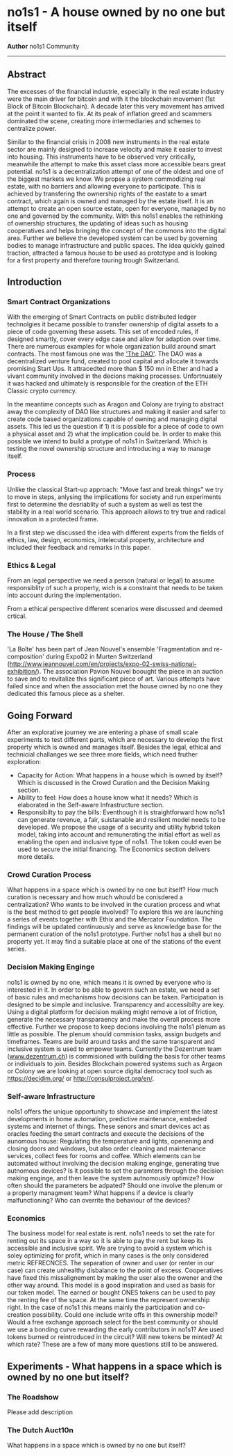# no1s1 - A house owned by no one but itself

**Author**
no1s1 Community

---
## Abstract
The excesses of the financial industrie, especially in the real estate industry were the main driver for bitcoin and with it the blockchain movement (1st Block of Bitcoin Blockchain). A decade later this very movement has arrived at the point it wanted to fix. At its peak of inflation greed and scammers dominated the scene, creating more intermediaries and schemes to centralize power.
<!-- We are greatful the bubble burst, and most scammers and greed has been washed away. -->
Similar to the financial crisis in 2008 new instruments in the real estate sector are mainly designed to increase velocity and make it easier to invest into housing. This instruments have to be observed very critically, meanwhile the attempt to make this asset class more accessible bears great potential. no1s1 is a decentralization attempt of one of the oldest and one of the biggest markets we know.
We propse a system commodizing real estate, with no barriers and allowing everyone to participate. This is achieved by transfering the ownership rights of the eastate to a smart contract, which again is owned and managed by the estate itself. It is an attempt to create an open source estate, open for everyone, managed by no one and governed by the community.
With this no1s1 enables the rethinking of ownership structures, the updating of ideas such as housing cooperatives and helps bringing the concept of the commons into the digital area. Further we believe the developed system can be used by governing bodies to manage infrastructure and public spaces.
The idea quickly gained traction, attracted a famous house to be used as prototype and is looking for a first property and therefore touring trough Switzerland.

## Introduction
### Smart Contract Organizations
With the emerging of Smart Contracts on public distributed ledger technolgies it became possible to transfer ownership of digital assets to a piece of code governing these assets. This set of encoded rules, if designed smartly, cover every edge case and allow for adaption over time. There are numerous examples for whole organization build around smart contracts. The most famous one was the ['The DAO'](http://www.wikisummaries.org/wiki/Built_to_Last).
The DAO was a decentralized venture fund, created to pool capital and allocate it towards promising Start Ups. It attracedted more than $ 150 mn in Ether and had a vivant community involved in the decions making processes. Unfortnuately it was hacked and ultimately is responsible for the creation of the ETH Classic crypto currency.
<!-- more examples evtl. Bitcoin is a DAO -->
<!-- Bitcoin is one of the fastest growing ogranizations in market cap of the last ten years. It did this without managmenent or physcial address. It is community leasd infrastructure brought to live by numerous voluntiers. itself can be viewed as a decentralized organisation. -->

In the meantime concepts such as Aragon and Colony are trying to abstract away the complexity of DAO like structures and making it easier and safer to create code based organizations capable of owning and managing digital assets. This led us the question if 1) it is possible for a piece of code to own a physical asset and 2) what the implication could be.
In order to make this possible we intend to build a protype of no1s1 in Switzerland. Which is testing the novel ownership structure and introducing a way to manage itself.

### Process
Unlike the classical Start-up approach: "Move fast and break things" we try to move in steps, anlysing the implications for society and run experiments first to determine the desriablity of such a system as well as test the stability in a real world scenario. This approach allows to try true and radical innovation in a protected frame. 
<!-- This way nuclear energy might have been possible without creating the atom bomb. -->

In a first step we discussed the idea with different experts from the fields of ethics, law, design, economics, intelecutal property, architecture and included their feedback and remarks in this paper.

### Ethics & Legal
From an legal perspective we need a person (natural or legal) to assume responsiblity of such a property, wich is a constraint that needs to be taken into account during the implementation.
<!-- List of possiblities by Benno / Kento -->
<!-- Refrences of land owning itself: River in India, Naturpark in Switzerland, New Zealand -->
From a ethical perspective different scenarios were discussed and deemed crtical.
<!-- List of main issues by Ethix -->


### The House / The Shell
'La Boîte' has been part of Jean Nouvel's ensemble 'Fragmentation and re-composition' during Expo02 in Murten Switzerland (http://www.jeannouvel.com/en/projects/expo-02-swiss-national-exhibition/). The association Pavion Nouvel boought the piece in an auction to save and to revitalize this significant piece of art. Various attempts have failed since and when the association met the house owned by no one they dedicated this famous piece as a shelter.


## Going Forward
After an explorative journey we are entering a phase of small scale experiments to test different parts, which are necessary to develop the first property which is owned and manages itself. Besides the legal, ethical and technicial challanges we see three more fields, which need fruther exploration:
 - Capacity for Action: What happens in a house which is owned by itself? Which is discussed in the Crowd Curation and the Decision Making section.
 - Ability to feel: How does a house know what it needs? Which is elaborated in the Self-aware Infrastructure section.
 - Responsibilty to pay the bills: Eventhough it is straightforward how no1s1 can generate revenue, a fair, suistanable and resilient model needs to be developed. We propose the usage of a security and utility hybrid token model, taking into account and remunerating the initial effort as well as enabling the open and inclusive type of no1s1. The token could even be used to secure the initial financing. The Economics section delivers more details.

### Crowd Curation Process
What happens in a space which is owned by no one but itself? How much curation is necessary and how much whould be conisdered a centralization? Who wants to be involved in the curation process and what is the best method to get people involved? To explore this we are launching a series of events together with Ethix and the Mercator Foundation. The findings will be updated continuously and serve as knowledge base for the permanent curation of the no1s1 prototype. Further no1s1 has a shell but no property yet. It may find a suitable place at one of the stations of the event series.
<!-- link to Roadshow Website -->

### Decision Making Enginge
no1s1 is owned by no one, which means it is owned by everyone who is interested in it. In order to be able to govern such an estate, we need a set of basic rules and mechanisms how decisions can be taken. Participation is designed to be simple and inclusive. Transparency and accessibilty are key.
Using a digital platform for decision making might remove a lot of friction, generate the necessary transparaency and make the overall process more effective.
Further we propose to keep decions involving the no1s1 plenum as little as possible. The plenum should commision tasks, assign budgets and timeframes. Teams are build around tasks and the same transparent and inclusive system is used to empower teams.
Currently the Dezentrum team (www.dezentrum.ch) is commisioned with building the basis for other teams or individuals to join.
Besides Blockchain powered systems such as Argaon or Colony we are looking at open source digital democracy tool such as https://decidim.org/ or http://consulproject.org/en/.
<!-- Luki, Dave, Oli? -->

### Self-aware Infrastructure
no1s1 offers the unique opportunity to showcase and implement the latest developments in home automation, predictive maintenance, embeded systems and internet of things. These senors and smart devices act as oracles feeding the smart contracts and execute the decisions of the aunomous house: Regulating the temperature and lights, openening and closing doors and windows, but also order cleaning and maintenance services, collect fees for rooms and coffee. Which elements can be automated without involving the decision making enginge, generating true autnomous devices? Is it possible to set the paramters through the decision making enginge, and then leave the system autnomously optimize? How often should the parameters be adpated? Should one involve the plenum or a property managment team? What happens if a device is clearly malfunctioning? Who can overrite the behaviour of the devices?

<!-- Oli, Hüni -->

### Economics
The business model for real estate is rent. no1s1 needs to set the rate for renting out its space in a way so it is able to pay the rent but keep its accessible and inclusive spirit. We are trying to avoid a system which is soley optimizing for profit, which in many cases is the only considered metric REFRECNCES. The separation of owner and user (or renter in our case) can create unhealthy disbalance to the point of excess. Cooperatives have fixed this missalignement by making the user also the owener and the other way around. This model is a good inspiration and used as basis for our token model.
The earned or bought ONES tokens can be used to pay the renting fee of the space. At the same time the represent ownership right. In the case of no1s1 this means mainly the participation and co-creation possibility. Could one include write offs in this ownership model? Would a free exchange approach select for the best community or should we use a bonding curve rewarding the early contributors in no1s1? Are used tokens burned or reintroduced in the circuit? Will new tokens be minted? At which rate? These are a few of many more questions still to be answered.


## Experiments - What happens in a space which is owned by no one but itself?
### The Roadshow
Please add description

### The Dutch Auct10n
What happens in a space which is owned by no one but itself?
